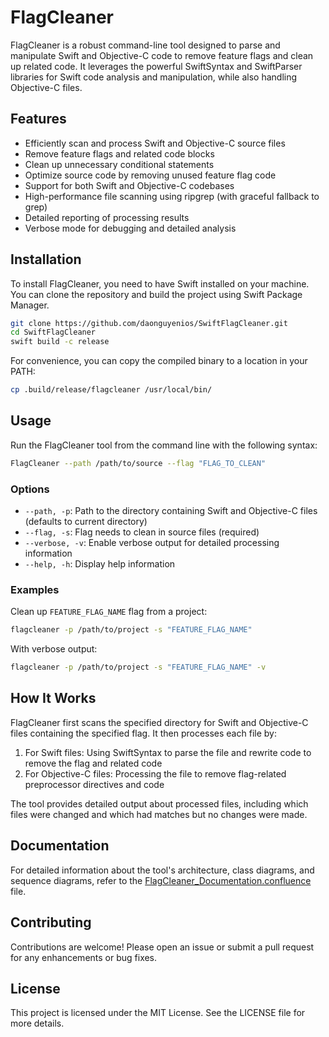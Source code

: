 # FlagCleaner

FlagCleaner is a robust command-line tool designed to parse and manipulate Swift and Objective-C code to remove feature flags and clean up related code. It leverages the powerful SwiftSyntax and SwiftParser libraries for Swift code analysis and manipulation, while also handling Objective-C files.

## Features

- Efficiently scan and process Swift and Objective-C source files
- Remove feature flags and related code blocks
- Clean up unnecessary conditional statements
- Optimize source code by removing unused feature flag code
- Support for both Swift and Objective-C codebases
- High-performance file scanning using ripgrep (with graceful fallback to grep)
- Detailed reporting of processing results
- Verbose mode for debugging and detailed analysis

## Installation

To install FlagCleaner, you need to have Swift installed on your machine. You can clone the repository and build the project using Swift Package Manager.

```bash
git clone https://github.com/daonguyenios/SwiftFlagCleaner.git
cd SwiftFlagCleaner
swift build -c release
```

For convenience, you can copy the compiled binary to a location in your PATH:

```bash
cp .build/release/flagcleaner /usr/local/bin/
```

## Usage

Run the FlagCleaner tool from the command line with the following syntax:

```bash
FlagCleaner --path /path/to/source --flag "FLAG_TO_CLEAN"
```

### Options

- `--path, -p`: Path to the directory containing Swift and Objective-C files (defaults to current directory)
- `--flag, -s`: Flag needs to clean in source files (required)
- `--verbose, -v`: Enable verbose output for detailed processing information
- `--help, -h`: Display help information

### Examples

Clean up `FEATURE_FLAG_NAME` flag from a project:

```bash
flagcleaner -p /path/to/project -s "FEATURE_FLAG_NAME"
```

With verbose output:

```bash
flagcleaner -p /path/to/project -s "FEATURE_FLAG_NAME" -v
```

## How It Works

FlagCleaner first scans the specified directory for Swift and Objective-C files containing the specified flag. It then processes each file by:

1. For Swift files: Using SwiftSyntax to parse the file and rewrite code to remove the flag and related code
2. For Objective-C files: Processing the file to remove flag-related preprocessor directives and code

The tool provides detailed output about processed files, including which files were changed and which had matches but no changes were made.

## Documentation

For detailed information about the tool's architecture, class diagrams, and sequence diagrams, refer to the [FlagCleaner_Documentation.confluence](./FlagCleaner_Documentation.confluence) file.

## Contributing

Contributions are welcome! Please open an issue or submit a pull request for any enhancements or bug fixes.

## License

This project is licensed under the MIT License. See the LICENSE file for more details.